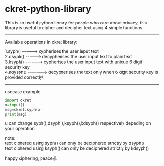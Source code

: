 # ckret-python-library
This is an useful python library for people who care about privacy, this library is useful to cipher and decipher text using 4 simple functions.

---------------------------------------------------------------------------------------------
Available operations in ckret library:

1.syph() -----> cypherises the user input text\
2.dsyph() -----> decypherises the user input text to plain text\
3.ksyph() ------> cypherises the user input text with unique 6 digit security key\
4.kdysph() -------> decypherises the text only when 6 digit security key is provided correctly\

---------------------------------------------------------------------------------------------

usecase example:
```python
import ckret
x=input()
msg=ckret.syph(x)
print(msg)
```
u can change syph(),dsyph(),ksyph(),kdsyph() respectively depeding on your operation

note:\
text ciphered using syph() can only be deciphered strictly by dsyph()\
text ciphered using ksyph() can only be deciphered strictly by kdsyph()

happy ciphering, peace✌.

